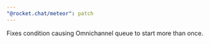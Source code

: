 ```yaml
---
"@rocket.chat/meteor": patch
---
```


Fixes condition causing Omnichannel queue to start more than once.

